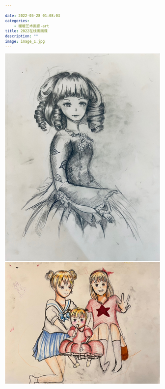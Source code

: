 ```yaml
---

date: 2022-05-28 01:08:03
categories:
    - 暖暖艺术画廊-art
title: 2022在线画画课
description: ""
image: image_1.jpg
---
```


![](image_0.jpg) ![](image_1.jpg)